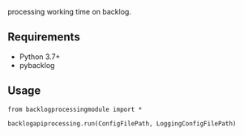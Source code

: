 processing working time on backlog.

## Requirements

- Python 3.7+
- pybacklog

## Usage

```
from backlogprocessingmodule import *

backlogapiprocessing.run(ConfigFilePath, LoggingConfigFilePath)
```

